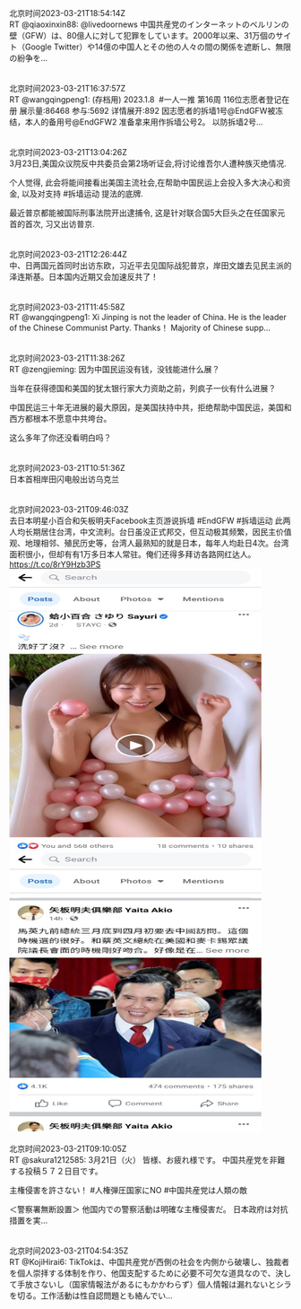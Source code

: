 北京时间2023-03-21T18:54:14Z<br>RT @qiaoxinxin88: @livedoornews 中国共産党のインターネットのベルリンの壁（GFW）は、80億人に対して犯罪をしています。2000年以来、31万個のサイト（Google Twitter）や14億の中国人とその他の人々の間の関係を遮断し、無限の紛争を…<br><br><br>北京时间2023-03-21T16:37:57Z<br>RT @wangqingpeng1: (存档用)
2023.1.8  #一人一推 第16周 116位志愿者登记在册
展示量:86468
参与:5692
详情展开:892
因志愿者的拆墙1号@EndGFW被冻结，本人的备用号@EndGFW2 准备拿来用作拆墙公号2。
以防拆墙2号…<br><br><br>北京时间2023-03-21T13:04:26Z<br>3月23日,美国众议院反中共委员会第2场听证会,将讨论维吾尔人遭种族灭绝情况.

个人觉得, 此会将能间接看出美国主流社会,在帮助中国民运上会投入多大决心和资金, 以及对支持 #拆墙运动 提法的底牌.

最近普京都能被国际刑事法院开出逮捕令, 这是针对联合国5大巨头之在任国家元首的首次, 习又出访普京.<br><br><br>北京时间2023-03-21T12:26:44Z<br>中、日两国元首同时出访东欧，习近平去见国际战犯普京，岸田文雄去见民主派的泽连斯基。日本国内近期又会加速反共了！<br><br><br>北京时间2023-03-21T11:45:58Z<br>RT @wangqingpeng1: Xi Jinping is not the leader of China.
He is the leader of the Chinese Communist Party. Thanks！
Majority of Chinese supp…<br><br><br>北京时间2023-03-21T11:38:26Z<br>RT @zengjieming: 因为中国民运没有钱，没钱能进什么展？

当年在获得德国和美国的犹太银行家大力资助之前，列疯子一伙有什么进展？

中国民运三十年无进展的最大原因，是美国扶持中共，拒绝帮助中国民运，美国和西方都根本不愿意中共垮台。

这么多年了你还没看明白吗？<br><br><br>北京时间2023-03-21T10:51:36Z<br>日本首相岸田闪电般出访乌克兰<br><br><br>北京时间2023-03-21T09:46:03Z<br>去日本明星小百合和矢板明夫Facebook主页游说拆墙
#EndGFW #拆墙运动 
此两人均长期居住台湾，中文流利。台日虽没正式邦交，但互动极其频繁，因民主价值观、地理相邻、殖民历史等，台湾人最熟知的就是日本，每年人均赴日4次。台湾面积很小，但却有有1万多日本人常驻。俺们还得多拜访各路网红达人。 https://t.co/8rY9Hzb3PS<br><img src='/temp/image/2023/w-Month-3/1637993945132322817_0.jpg' width='450' height='500'><img src='/temp/image/2023/w-Month-3/1637993945132322817_1.jpg' width='450' height='500'><br><br>北京时间2023-03-21T09:10:05Z<br>RT @sakura1212585: 3月21日（火）
皆様、お疲れ様です。
中国共産党を非難する投稿５７２日目です。

主権侵害を許さない！
#人権弾圧国家にNO 
#中国共産党は人類の敵 

＜警察署無断設置＞
他国内での警察活動は明確な主権侵害だ。
日本政府は対抗措置を実…<br><br><br>北京时间2023-03-21T04:54:35Z<br>RT @KojiHirai6: TikTokは、中国共産党が西側の社会を内側から破壊し、独裁者を個人崇拝する体制を作り、他国支配するために必要不可欠な道具なので、決して手放さないし（国家情報法があるにもかかわらず）個人情報は漏れないとシラを切る。工作活動は性自認問題とも絡んでい…<br><br><br>